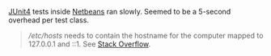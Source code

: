 [JUnit4](JUnit4) tests inside [Netbeans](https://netbeans.org/) ran slowly. Seemed to be a 5-second
overhead per test class.

> */etc/hosts* needs to contain the hostname for the computer mapped to
	127.0.0.1 and ::1. See [Stack Overflow](https://stackoverflow.com/questions/33289695/inetaddress-getlocalhost-slow-to-run-30-seconds/33289897).
